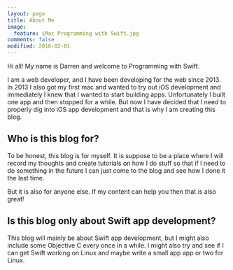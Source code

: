 ```yaml
---
layout: page
title: About Me
image:
  feature: iMac Programming with Swift.jpg
comments: false
modified: 2016-02-01
---
```


Hi all! My name is Darren and welcome to Programming with Swift. 

I am a web developer, and I have been developing for the web since 2013. In 2013 I also got my first mac and wanted to try out iOS development and immediately I knew that I wanted to start building apps. Unfortunately I built one app and then stopped for a while. But now I have decided that I need to properly dig into iOS app development and that is why I am creating this blog.

## Who is this blog for?

To be honest, this blog is for myself. It is suppose to be a place where I will record my thoughts and create tutorials on how I do stuff so that if I need to do something in the future I can just come to the blog and see how I done it the last time.

But it is also for anyone else. If my content can help you then that is also great! 

## Is this blog only about Swift app development?

This blog will mainly be about Swift app development, but I might also include some Objective C every once in a while. I might also try and see if I can get Swift working on Linux and maybe write a small app app or two for Linux.